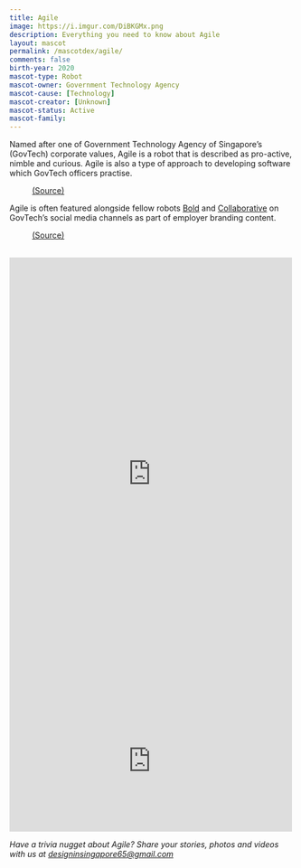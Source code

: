 ```yaml
---
title: Agile
image: https://i.imgur.com/DiBKGMx.png
description: Everything you need to know about Agile
layout: mascot
permalink: /mascotdex/agile/
comments: false
birth-year: 2020
mascot-type: Robot
mascot-owner: Government Technology Agency
mascot-cause: [Technology]
mascot-creator: [Unknown]
mascot-status: Active
mascot-family: 
---
```


Named after one of Government Technology Agency of Singapore’s (GovTech) corporate values, Agile is a robot that is described as pro-active, nimble and curious. Agile is also a type of approach to developing software which GovTech officers practise.

<figure>
<img src="https://i.imgur.com/Nf1gcKu.jpg" alt="">
<figcaption><a href="https://www.facebook.com/GovTechSG/posts/-mascots-assemble-youve-seen-our-robots-and-gayle-deliver-you-the-latest-tech-ne/461839979309552/" target="_blank">(Source)</a></figcaption>
</figure>

Agile is often featured alongside fellow robots <a href="https://www.designinsingapore.com/mascotdex/bold/" target="_blank">Bold</a> and <a href="https://www.designinsingapore.com/mascotdex/collaborative/" target="_blank">Collaborative</a> on GovTech’s social media channels as part of employer branding content.

<figure>
<img src="https://i.imgur.com/qTCLjd0.jpg" alt="">
<figcaption><a href="https://www.facebook.com/GovTechSG/posts/pfbid0WFDKGh931rXmACFNXRFU5vp3QzXdYdpeCGhtKDGd17gXh8Dnm6Vwqs2Wzn4nec7el" target="_blank">(Source)</a></figcaption>
</figure>

<br>

<div class="fb-post-container">
<iframe src="https://www.facebook.com/plugins/post.php?href=https%3A%2F%2Fwww.facebook.com%2FGovTechSG%2Fposts%2Fpfbid02tig6UjzGo7GTr5u7w7yP4eSDAzJyRaKqsNsoVx2G51ZyE68BQ5QAhyELJfW3KtWxl&show_text=true&width=500" width="500" height="766" style="border:none;overflow:hidden" scrolling="no" frameborder="0" allowfullscreen="true" allow="autoplay; clipboard-write; encrypted-media; picture-in-picture; web-share"></iframe>
</div>

<div class="video-responsive"><iframe src="https://www.facebook.com/plugins/post.php?href=https%3A%2F%2Fwww.facebook.com%2FGovTechSG%2Fposts%2Fpfbid02tig6UjzGo7GTr5u7w7yP4eSDAzJyRaKqsNsoVx2G51ZyE68BQ5QAhyELJfW3KtWxl&show_text=true&width=500" width="500" height="250" style="border:none;overflow:hidden" scrolling="no" frameborder="0" allowfullscreen="true" allow="autoplay; clipboard-write; encrypted-media; picture-in-picture; web-share"></iframe> </div>

<i>Have a trivia nugget about Agile? Share your stories, photos and videos with us at designinsingapore65@gmail.com</i>
